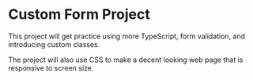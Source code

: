 # Custom Form Project

This project will get practice using more TypeScript, form validation, and introducing custom classes.

The project will also use CSS to make a decent looking web page that is responsive to screen size. 